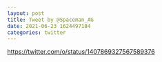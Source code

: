 ```yaml
--- 
layout: post 
title: Tweet by @Spaceman_AG 
date: 2021-06-23 1624497184 
categories: twitter 
--- 
```

https://twitter.com/o/status/1407869327567589376